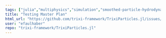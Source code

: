 ```yaml
---
tags: ["julia","multiphysics","simulation","smoothed-particle-hydrodynamics","testing"]
title: "Testing Master Plan"
html_url: "https://github.com/trixi-framework/TrixiParticles.jl/issues/48"
user: "efaulhaber"
repo: "trixi-framework/TrixiParticles.jl"
---
```


